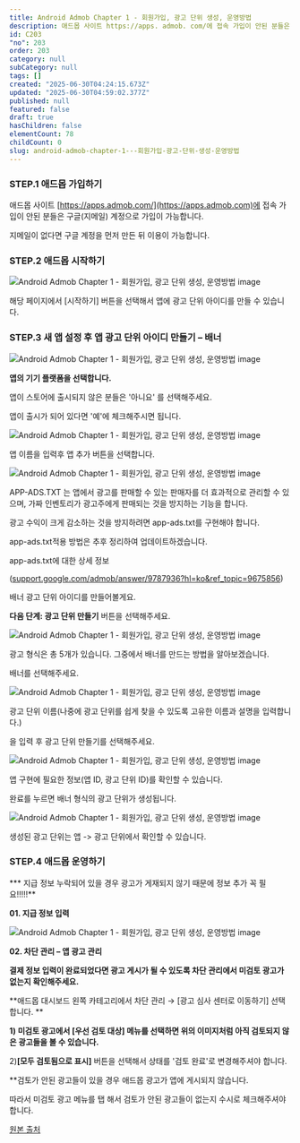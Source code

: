 ```yaml
---
title: Android Admob Chapter 1 - 회원가입, 광고 단위 생성, 운영방법
description: 애드몹 사이트 https://apps. admob. com/에 접속 가입이 안된 분들은 구글(지메일) 계정으로 가입이 가능합니다. 지메일이 없다면 구글 계정을 먼저 만든 뒤 이용이 가능합니다. 해당 페이지에서 [시작하기] 버튼을 선택해서 앱에 광고 단위 아이디를 만들 수 있습니다.
id: C203
"no": 203
order: 203
category: null
subCategory: null
tags: []
created: "2025-06-30T04:24:15.673Z"
updated: "2025-06-30T04:59:02.377Z"
published: null
featured: false
draft: true
hasChildren: false
elementCount: 78
childCount: 0
slug: android-admob-chapter-1---회원가입-광고-단위-생성-운영방법
---
```


### STEP.1 애드몹 가입하기



애드몹 사이트 [https://apps.admob.com/](https://apps.admob.com)에 접속 가입이 안된 분들은 구글(지메일) 계정으로 가입이 가능합니다.

지메일이 없다면 구글 계정을 먼저 만든 뒤 이용이 가능합니다.



### STEP.2 애드몹 시작하기



![Android Admob Chapter 1 - 회원가입, 광고 단위 생성, 운영방법 image](https://image.lemoncloud.io/14cf605e-c861-4245-baf6-54d4ff5944c3)

해당 페이지에서 [시작하기] 버튼을 선택해서 앱에 광고 단위 아이디를 만들 수 있습니다.



### STEP.3 새 앱 설정 후 앱 광고 단위 아이디 만들기 – 배너



![Android Admob Chapter 1 - 회원가입, 광고 단위 생성, 운영방법 image](https://image.lemoncloud.io/d3eb8178-d6fa-4146-bdf1-f10974706aeb)



**앱의 기기 플랫폼을 선택합니다.**

앱이 스토어에 출시되지 않은 분들은 '아니요' 를 선택해주세요.

앱이 출시가 되어 있다면 '예'에 체크해주시면 됩니다.

 

![Android Admob Chapter 1 - 회원가입, 광고 단위 생성, 운영방법 image](https://image.lemoncloud.io/ad7d8a71-74bb-42cb-9155-d6da724ee6a0)

앱 이름을 입력후 앱 추가 버튼을 선택합니다.



![Android Admob Chapter 1 - 회원가입, 광고 단위 생성, 운영방법 image](https://image.lemoncloud.io/a4e73984-8e97-4e25-bf5d-28dab105ec45)

APP-ADS.TXT 는 앱에서 광고를 판매할 수 있는 판매자를 더 효과적으로 관리할 수 있으며, 가짜 인벤토리가 광고주에게 판매되는 것을 방지하는 기능을 합니다.

광고 수익이 크게 감소하는 것을 방지하려면 app-ads.txt를 구현해야 합니다.

app-ads.txt적용 방법은 추후 정리하여 업데이트하겠습니다.



app-ads.txt에 대한 상세 정보

([support.google.com/admob/answer/9787936?hl=ko&ref_topic=9675856](https://support.google.com/admob/answer/9787936?hl=ko&ref_topic=9675856))



배너 광고 단위 아이디를 만들어볼게요.

**다음 단계: 광고 단위 만들기** 버튼을 선택해주세요.



![Android Admob Chapter 1 - 회원가입, 광고 단위 생성, 운영방법 image](https://image.lemoncloud.io/0f460209-1ad3-4602-abbb-d294b527a2c5)

광고 형식은 총 5개가 있습니다. 그중에서 배너를 만드는 방법을 알아보겠습니다.

배너를 선택해주세요.



![Android Admob Chapter 1 - 회원가입, 광고 단위 생성, 운영방법 image](https://image.lemoncloud.io/8b391854-50f1-498c-8fbf-b0c2fc370c8a)

광고 단위 이름(나중에 광고 단위를 쉽게 찾을 수 있도록 고유한 이름과 설명을 입력합니다.)

을 입력 후 광고 단위 만들기를 선택해주세요.



![Android Admob Chapter 1 - 회원가입, 광고 단위 생성, 운영방법 image](https://image.lemoncloud.io/e7648107-e239-456f-bbdd-7d9abb2ce102)

앱 구현에 필요한 정보(앱 ID, 광고 단위 ID)를 확인할 수 있습니다.

완료를 누르면 배너 형식의 광고 단위가 생성됩니다.



![Android Admob Chapter 1 - 회원가입, 광고 단위 생성, 운영방법 image](https://image.lemoncloud.io/944e463e-70a1-4a51-8e8f-a43e05bbc942)

생성된 광고 단위는 앱 -> 광고 단위에서 확인할 수 있습니다.



### STEP.4 애드몹 운영하기



*** 지급 정보 누락되어 있을 경우 광고가 게재되지 않기 때문에 정보 추가 꼭 필요!!!!!**



**01. 지급 정보 입력**

![Android Admob Chapter 1 - 회원가입, 광고 단위 생성, 운영방법 image](https://image.lemoncloud.io/cfdbdbb2-139a-4bc3-96f4-cd29da74dad2)



**02. 차단 관리 – 앱 광고 관리**



**결제 정보 입력이 완료되었다면 광고 게시가 될 수 있도록 차단 관리에서 미검토 광고가 없는지 확인해주세요.**

**애드몹 대시보드 왼쪽 카테고리에서 차단 관리 → [광고 심사 센터로 이동하기] 선택합니다.   **

 

**1) 미검토 광고에서 [우선 검토 대상] 메뉴를 선택하면 위의 이미지처럼 아직 검토되지 않은 광고들을 볼 수 있습니다.**

2)**[모두 검토됨으로 표시]** 버튼을 선택해서 상태를 '검토 완료'로 변경해주셔야 합니다.

 

**검토가 안된 광고들이 있을 경우 애드몹 광고가 앱에 게시되지 않습니다.

따라서 미검토 광고 메뉴를 탭 해서 검토가 안된 광고들이 없는지 수시로 체크해주셔야 합니다.



[원본 출처](https://smg7.tistory.com/2?category=971851)
